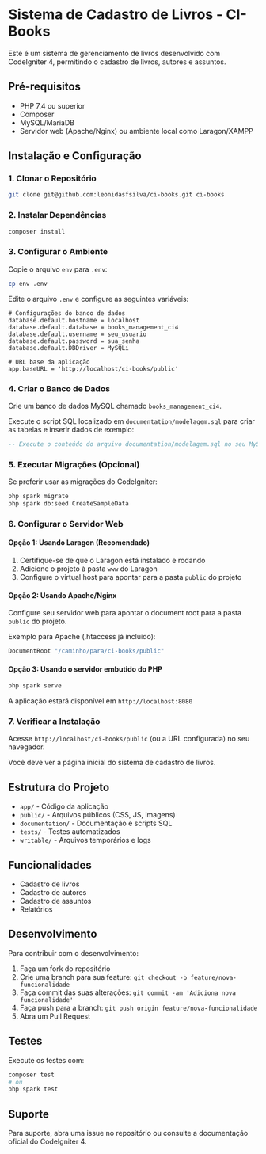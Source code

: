# Sistema de Cadastro de Livros - CI-Books

Este é um sistema de gerenciamento de livros desenvolvido com CodeIgniter 4, permitindo o cadastro de livros, autores e assuntos.

## Pré-requisitos

- PHP 7.4 ou superior
- Composer
- MySQL/MariaDB
- Servidor web (Apache/Nginx) ou ambiente local como Laragon/XAMPP

## Instalação e Configuração

### 1. Clonar o Repositório

```bash
git clone git@github.com:leonidasfsilva/ci-books.git ci-books
```

### 2. Instalar Dependências

```bash
composer install
```

### 3. Configurar o Ambiente

Copie o arquivo `env` para `.env`:

```bash
cp env .env
```

Edite o arquivo `.env` e configure as seguintes variáveis:

```env
# Configurações do banco de dados
database.default.hostname = localhost
database.default.database = books_management_ci4
database.default.username = seu_usuario
database.default.password = sua_senha
database.default.DBDriver = MySQLi

# URL base da aplicação
app.baseURL = 'http://localhost/ci-books/public'
```

### 4. Criar o Banco de Dados

Crie um banco de dados MySQL chamado `books_management_ci4`.

Execute o script SQL localizado em `documentation/modelagem.sql` para criar as tabelas e inserir dados de exemplo:

```sql
-- Execute o conteúdo do arquivo documentation/modelagem.sql no seu MySQL
```

### 5. Executar Migrações (Opcional)

Se preferir usar as migrações do CodeIgniter:

```bash
php spark migrate
php spark db:seed CreateSampleData
```

### 6. Configurar o Servidor Web

#### Opção 1: Usando Laragon (Recomendado)

1. Certifique-se de que o Laragon está instalado e rodando
2. Adicione o projeto à pasta `www` do Laragon
3. Configure o virtual host para apontar para a pasta `public` do projeto

#### Opção 2: Usando Apache/Nginx

Configure seu servidor web para apontar o document root para a pasta `public` do projeto.

Exemplo para Apache (.htaccess já incluído):

```apache
DocumentRoot "/caminho/para/ci-books/public"
```

#### Opção 3: Usando o servidor embutido do PHP

```bash
php spark serve
```

A aplicação estará disponível em `http://localhost:8080`

### 7. Verificar a Instalação

Acesse `http://localhost/ci-books/public` (ou a URL configurada) no seu navegador.

Você deve ver a página inicial do sistema de cadastro de livros.

## Estrutura do Projeto

- `app/` - Código da aplicação
- `public/` - Arquivos públicos (CSS, JS, imagens)
- `documentation/` - Documentação e scripts SQL
- `tests/` - Testes automatizados
- `writable/` - Arquivos temporários e logs

## Funcionalidades

- Cadastro de livros
- Cadastro de autores
- Cadastro de assuntos
- Relatórios

## Desenvolvimento

Para contribuir com o desenvolvimento:

1. Faça um fork do repositório
2. Crie uma branch para sua feature: `git checkout -b feature/nova-funcionalidade`
3. Faça commit das suas alterações: `git commit -am 'Adiciona nova funcionalidade'`
4. Faça push para a branch: `git push origin feature/nova-funcionalidade`
5. Abra um Pull Request

## Testes

Execute os testes com:

```bash
composer test
# ou
php spark test
```

## Suporte

Para suporte, abra uma issue no repositório ou consulte a documentação oficial do CodeIgniter 4.
